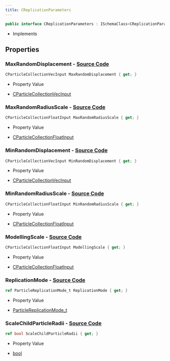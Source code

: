 ```yaml
---
title: CReplicationParameters
---
```


```csharp
public interface CReplicationParameters : ISchemaClass<CReplicationParameters>, ISchemaField, ISchemaClass, INativeHandle
```

- Implements

## Properties

### **MaxRandomDisplacement** - [Source Code](https://github.com/swiftly-solution/swiftlys2/blob/main/managed/src/SwiftlyS2.Generated/Schemas/Interfaces/CReplicationParameters.cs#L26)

```csharp
CParticleCollectionVecInput MaxRandomDisplacement { get; }
```

- Property Value

- [CParticleCollectionVecInput](/docs/api/shared/schemadefinitions/cparticlecollectionvecinput)

### **MaxRandomRadiusScale** - [Source Code](https://github.com/swiftly-solution/swiftlys2/blob/main/managed/src/SwiftlyS2.Generated/Schemas/Interfaces/CReplicationParameters.cs#L22)

```csharp
CParticleCollectionFloatInput MaxRandomRadiusScale { get; }
```

- Property Value

- [CParticleCollectionFloatInput](/docs/api/shared/schemadefinitions/cparticlecollectionfloatinput)

### **MinRandomDisplacement** - [Source Code](https://github.com/swiftly-solution/swiftlys2/blob/main/managed/src/SwiftlyS2.Generated/Schemas/Interfaces/CReplicationParameters.cs#L24)

```csharp
CParticleCollectionVecInput MinRandomDisplacement { get; }
```

- Property Value

- [CParticleCollectionVecInput](/docs/api/shared/schemadefinitions/cparticlecollectionvecinput)

### **MinRandomRadiusScale** - [Source Code](https://github.com/swiftly-solution/swiftlys2/blob/main/managed/src/SwiftlyS2.Generated/Schemas/Interfaces/CReplicationParameters.cs#L20)

```csharp
CParticleCollectionFloatInput MinRandomRadiusScale { get; }
```

- Property Value

- [CParticleCollectionFloatInput](/docs/api/shared/schemadefinitions/cparticlecollectionfloatinput)

### **ModellingScale** - [Source Code](https://github.com/swiftly-solution/swiftlys2/blob/main/managed/src/SwiftlyS2.Generated/Schemas/Interfaces/CReplicationParameters.cs#L28)

```csharp
CParticleCollectionFloatInput ModellingScale { get; }
```

- Property Value

- [CParticleCollectionFloatInput](/docs/api/shared/schemadefinitions/cparticlecollectionfloatinput)

### **ReplicationMode** - [Source Code](https://github.com/swiftly-solution/swiftlys2/blob/main/managed/src/SwiftlyS2.Generated/Schemas/Interfaces/CReplicationParameters.cs#L16)

```csharp
ref ParticleReplicationMode_t ReplicationMode { get; }
```

- Property Value

- [ParticleReplicationMode_t](/docs/api/shared/schemadefinitions/particlereplicationmode_t)

### **ScaleChildParticleRadii** - [Source Code](https://github.com/swiftly-solution/swiftlys2/blob/main/managed/src/SwiftlyS2.Generated/Schemas/Interfaces/CReplicationParameters.cs#L18)

```csharp
ref bool ScaleChildParticleRadii { get; }
```

- Property Value

- [bool](https://learn.microsoft.com/dotnet/api/system.boolean)

